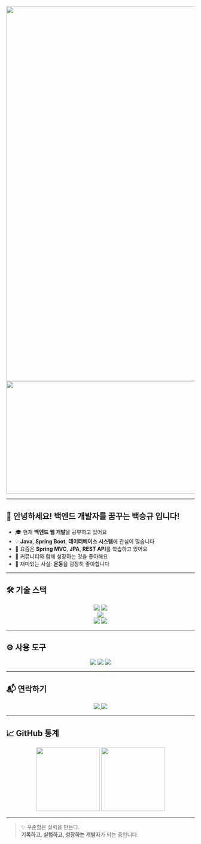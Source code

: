 <div align="center">
  <img src="https://github.com/user-attachments/assets/f31752e9-6249-4979-ac41-89d0deeaa20f" width="1000" />
</div>

<div align="center">
  <a href="https://www.gitanimals.org/en_US?utm_medium=image&utm_source=seungg8361&utm_content=farm">
    <img src="https://render.gitanimals.org/farms/seungg8361" width="600" height="300" />
  </a>
</div>

---

## 👋 안녕하세요! 백엔드 개발자를 꿈꾸는 백승규 입니다!

- 🎓 현재 **백엔드 웹 개발**을 공부하고 있어요  
- 💡 **Java**, **Spring Boot**, **데이터베이스 시스템**에 관심이 많습니다  
- 🌱 요즘은 **Spring MVC**, **JPA**, **REST API**를 학습하고 있어요  
- 🐾 커뮤니티와 함께 성장하는 것을 좋아해요  
- 🧩 재미있는 사실: **운동**을 굉장히 좋아합니다  

---

## 🛠️ 기술 스택

<div align="center">
  <img src="https://img.shields.io/badge/Java-007396?style=for-the-badge&logo=Java&logoColor=white" />
  <img src="https://img.shields.io/badge/Python-3776AB?style=for-the-badge&logo=Python&logoColor=white" />
  <br/>
  <img src="https://img.shields.io/badge/Thymeleaf-%23005C0F.svg?style=for-the-badge&logo=Thymeleaf&logoColor=white" />
  <br/>
  <img src="https://img.shields.io/badge/MySQL-4479A1?style=for-the-badge&logo=MySQL&logoColor=white" />
  <img src="https://img.shields.io/badge/H2-339933?style=for-the-badge&logo=H2&logoColor=white" />
</div>

---

## ⚙️ 사용 도구

<div align="center">
  <img src="https://img.shields.io/badge/Notion-000000?style=for-the-badge&logo=Notion&logoColor=white" />
  <img src="https://img.shields.io/badge/Figma-F24E1E?style=for-the-badge&logo=Figma&logoColor=white" />
  <img src="https://img.shields.io/badge/GitHub-181717?style=for-the-badge&logo=GitHub&logoColor=white" />
</div>

---

## 📬 연락하기

<div align="center">
  <a href="https://long-quasar-bd8.notion.site/13f6fa3bc77580678521d6f3a2c7b6ea">
    <img src="https://img.shields.io/badge/Notion-000000?style=for-the-badge&logo=Notion&logoColor=white" />
  </a>
  <a href="mailto:seungg8361@gmail.com">
    <img src="https://img.shields.io/badge/Gmail-EA4335?style=for-the-badge&logo=Gmail&logoColor=white" />
  </a>
</div>

---

## 📈 GitHub 통계

<div align="center">
  <img src="https://github-readme-stats.vercel.app/api?username=seungg8361&show_icons=true&theme=tokyonight" height="170" />
  <img src="https://github-readme-stats.vercel.app/api/top-langs/?username=seungg8361&layout=compact&theme=tokyonight" height="170" />
</div>

---

> ✨ 꾸준함은 실력을 만든다.  
> **기록하고, 실험하고, 성장하는 개발자**가 되는 중입니다.
